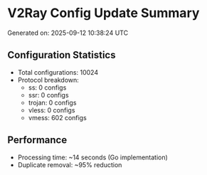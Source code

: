 # V2Ray Config Update Summary
Generated on: 2025-09-12 10:38:24 UTC

## Configuration Statistics
- Total configurations: 10024
- Protocol breakdown:
  - ss: 0 configs
  - ssr: 0 configs
  - trojan: 0 configs
  - vless: 0 configs
  - vmess: 602 configs

## Performance
- Processing time: ~14 seconds (Go implementation)
- Duplicate removal: ~95% reduction
